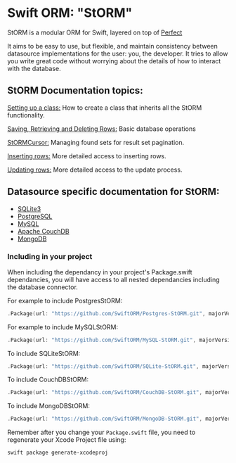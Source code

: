 # Swift ORM: "StORM"

StORM is a modular ORM for Swift, layered on top of [Perfect](https://github.com/PerfectlySoft/Perfect)

It aims to be easy to use, but flexible, and maintain consistency between datasource implementations for the user: you, the developer. It tries to allow you write great code without worrying about the details of how to interact with the database.

## StORM Documentation topics:

[Setting up a class:](https://github.com/PerfectlySoft/PerfectDocs/blob/master/guide/StORM-Setting-up-a-class.md) How to create a class that inherits all the StORM functionality.

[Saving, Retrieving and Deleting Rows:](https://github.com/PerfectlySoft/PerfectDocs/blob/master/guide/StORM-Saving-Retrieving-and-Deleting-Rows.md) Basic database operations

[StORMCursor:](https://github.com/PerfectlySoft/PerfectDocs/blob/master/guide/StORM-Cursor.md) Managing found sets for result set pagination.

[Inserting rows:](https://github.com/PerfectlySoft/PerfectDocs/blob/master/guide/StORM-Insert.md) More detailed access to inserting rows.

[Updating rows:](https://github.com/PerfectlySoft/PerfectDocs/blob/master/guide/StORM-Update.md) More detailed access to the update process.


## Datasource specific documentation for StORM:

* [SQLite3](https://github.com/PerfectlySoft/PerfectDocs/blob/master/guide/StORM-SQLite.md)
* [PostgreSQL](https://github.com/PerfectlySoft/PerfectDocs/blob/master/guide/StORM-PostgreSQL.md)
* [MySQL](https://github.com/PerfectlySoft/PerfectDocs/blob/master/guide/StORM-MySQL.md)
* [Apache CouchDB](https://github.com/PerfectlySoft/PerfectDocs/blob/master/guide/StORM-CouchDB.md)
* [MongoDB](https://github.com/PerfectlySoft/PerfectDocs/blob/master/guide/StORM-MongoDB.md)


### Including in your project

When including the dependancy in your project's Package.swift dependancies, you will have access to all nested dependancies including the database connector.

For example to include PostgresStORM:

``` swift
.Package(url: "https://github.com/SwiftORM/Postgres-StORM.git", majorVersion: 1, minor: 0)
```

For example to include MySQLStORM:

``` swift
.Package(url: "https://github.com/SwiftORM/MySQL-StORM.git", majorVersion: 1, minor: 0)
```

To include SQLiteStORM:

``` swift
.Package(url: "https://github.com/SwiftORM/SQLite-StORM.git", majorVersion: 1, minor: 0)
```

To include CouchDBStORM:

``` swift
.Package(url: "https://github.com/SwiftORM/CouchDB-StORM.git", majorVersion: 1, minor: 0)
```

To include MongoDBStORM:

``` swift
.Package(url: "https://github.com/SwiftORM/MongoDB-StORM.git", majorVersion: 1, minor: 0)
```

Remember after you change your `Package.swift` file, you need to regenerate your Xcode Project file using:

```
swift package generate-xcodeproj 
```

